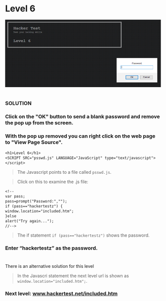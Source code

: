 # Level 6

![Alt text](level6.PNG?raw=true)

#
### SOLUTION
 
### Click on the "OK" button to send a blank password and remove the pop up from the screen.
### With the pop up removed you can right click on the web page to "View Page Source".

	<h1>Level 6</h1>
	<SCRIPT SRC="psswd.js" LANGUAGE="JavaScript" type="text/javascript"></script>

> The Javascript points to a file called `psswd.js`.

> Click on this to examine the .js file:

	<!--
	var pass;
	pass=prompt("Password:","");
	if (pass=="hackertestz") {
	window.location="included.htm";
	}else 
	alert("Try again...");
	//-->

> The if statement `if (pass=="hackertestz")` shows the password.

### Enter “hackertestz” as the password.

#
There is an alternative solution for this level

> In the Javascri statement the next level url is shown as `window.location="included.htm";`.

### Next level: www.hackertest.net/included.htm
